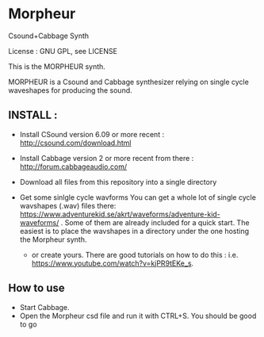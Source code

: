 # Morpheur
Csound+Cabbage Synth 

License : GNU GPL, see LICENSE

This is the MORPHEUR synth.

MORPHEUR is  a Csound and Cabbage synthesizer relying on single cycle waveshapes for producing the sound.

## INSTALL : 
- Install CSound version 6.09 or more recent : http://csound.com/download.html
- Install Cabbage version 2 or more recent from there : http://forum.cabbageaudio.com/

- Download all files from this repository into a single directory

- Get some sinlgle cycle wavforms 
You can get a whole lot of single cycle wavshapes (.wav) files there: https://www.adventurekid.se/akrt/waveforms/adventure-kid-waveforms/ . Some of them are already included for a quick start.
The easiest is to place the wavshapes in a directory under the one hosting the Morpheur synth.

   - or create yours.
There are good tutorials on how to do this : i.e. https://www.youtube.com/watch?v=kjPR9tEKe_s.


## How to use

- Start Cabbage. 
- Open the Morpheur csd file and run it with CTRL+S. You should be good to go


